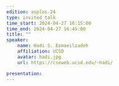 ```yaml
---
edition: asplos-24
type: invited_talk
time_start: 2024-04-27 16:15:00
time_end: 2024-04-27 16:45:00
title: ""
speaker:
    name: Hadi S. Esmaeilzadeh 
    affiliation: UCSD
    avatar: hadi.jpg  
    url: https://cseweb.ucsd.edu/~hadi/

presentation: 
---
```




